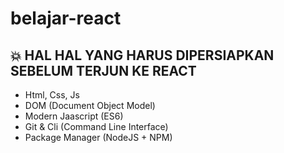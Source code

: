 # belajar-react
## 💥 HAL HAL YANG HARUS DIPERSIAPKAN SEBELUM TERJUN KE REACT
- Html, Css, Js
- DOM (Document Object Model)
- Modern Jaascript (ES6)
- Git & Cli (Command Line Interface)
- Package Manager (NodeJS + NPM)
